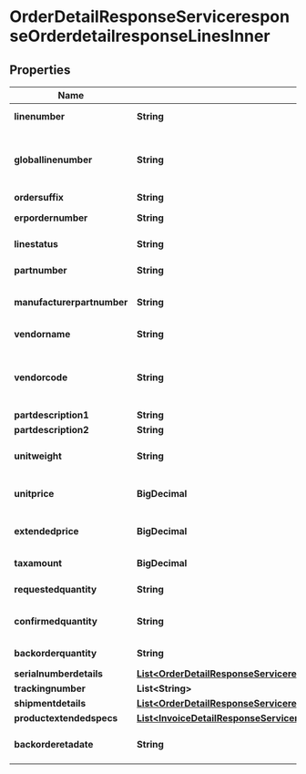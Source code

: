 

# OrderDetailResponseServiceresponseOrderdetailresponseLinesInner


## Properties

| Name | Type | Description | Notes |
|------------ | ------------- | ------------- | -------------|
|**linenumber** | **String** | Impulse line number |  [optional] |
|**globallinenumber** | **String** | Line of the Globel Sku / Customer Line Number |  [optional] |
|**ordersuffix** | **String** | Order Suffix |  [optional] |
|**erpordernumber** | **String** | Sales order number |  [optional] |
|**linestatus** | **String** | Status of the line |  [optional] |
|**partnumber** | **String** | Ingram part number |  [optional] |
|**manufacturerpartnumber** | **String** | manufacture number of the product |  [optional] |
|**vendorname** | **String** | name of the vendor |  [optional] |
|**vendorcode** | **String** | Ingram Micro assigned code for the vendor |  [optional] |
|**partdescription1** | **String** |  |  [optional] |
|**partdescription2** | **String** |  |  [optional] |
|**unitweight** | **String** | weight of the product unit |  [optional] |
|**unitprice** | **BigDecimal** | Customer price of the unit |  [optional] |
|**extendedprice** | **BigDecimal** | extended price of the order |  [optional] |
|**taxamount** | **BigDecimal** | tax amount for the order |  [optional] |
|**requestedquantity** | **String** | no. of units requested |  [optional] |
|**confirmedquantity** | **String** | no. of units confirmed available |  [optional] |
|**backorderquantity** | **String** | quantity of back order |  [optional] |
|**serialnumberdetails** | [**List&lt;OrderDetailResponseServiceresponseOrderdetailresponseLinesInnerSerialnumberdetailsInner&gt;**](OrderDetailResponseServiceresponseOrderdetailresponseLinesInnerSerialnumberdetailsInner.md) |  |  [optional] |
|**trackingnumber** | **List&lt;String&gt;** |  |  [optional] |
|**shipmentdetails** | [**List&lt;OrderDetailResponseServiceresponseOrderdetailresponseLinesInnerShipmentdetailsInner&gt;**](OrderDetailResponseServiceresponseOrderdetailresponseLinesInnerShipmentdetailsInner.md) |  |  [optional] |
|**productextendedspecs** | [**List&lt;InvoiceDetailResponseServiceresponseInvoicedetailresponseExtendedspecsInner&gt;**](InvoiceDetailResponseServiceresponseInvoicedetailresponseExtendedspecsInner.md) |  |  [optional] |
|**backorderetadate** | **String** | estimated date of back order |  [optional] |



